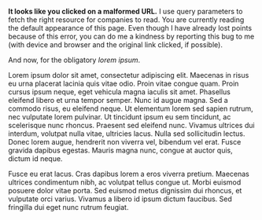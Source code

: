 **It looks like you clicked on a malformed URL.** I use query parameters to fetch the right resource for companies to read. You are currently reading the default appearance of this page. Even though I have already lost points because of this error, you can do me a kindness by reporting this bug to me (with device and browser and the original link clicked, if possible).

And now, for the obligatory _lorem ipsum_.

Lorem ipsum dolor sit amet, consectetur adipiscing elit. Maecenas in risus eu urna placerat lacinia quis vitae odio. Proin vitae congue quam. Proin cursus ipsum neque, eget vehicula magna iaculis sit amet. Phasellus eleifend libero et urna tempor semper. Nunc id augue magna. Sed a commodo risus, eu eleifend neque. Ut elementum lorem sed sapien rutrum, nec vulputate lorem pulvinar. Ut tincidunt ipsum eu sem tincidunt, ac scelerisque nunc rhoncus. Praesent sed eleifend nunc. Vivamus ultrices dui interdum, volutpat nulla vitae, ultricies lacus. Nulla sed sollicitudin lectus. Donec lorem augue, hendrerit non viverra vel, bibendum vel erat. Fusce gravida dapibus egestas. Mauris magna nunc, congue at auctor quis, dictum id neque.

Fusce eu erat lacus. Cras dapibus lorem a eros viverra pretium. Maecenas ultrices condimentum nibh, ac volutpat tellus congue ut. Morbi euismod posuere dolor vitae porta. Sed euismod metus dignissim dui rhoncus, et vulputate orci varius. Vivamus a libero id ipsum dictum faucibus. Sed fringilla dui eget nunc rutrum feugiat.
